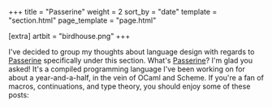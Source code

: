 +++
title = "Passerine"
weight = 2
sort_by = "date"
template = "section.html"
page_template = "page.html"

[extra]
artbit = "birdhouse.png"
+++

I've decided to group my thoughts about language design with regards to [Passerine](https://passerine.io) specifically under this section. What's [Passerine](https://github.com/vrtbl/passerine)? I'm glad you asked! It's a compiled programming language I've been working on for about a year-and-a-half, in the vein of OCaml and Scheme. If you're a fan of macros, continuations, and type theory, you should enjoy some of these posts:
